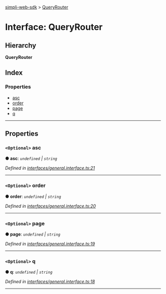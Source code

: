[simpli-web-sdk](../README.md) > [QueryRouter](../interfaces/queryrouter.md)

# Interface: QueryRouter

## Hierarchy

**QueryRouter**

## Index

### Properties

* [asc](queryrouter.md#asc)
* [order](queryrouter.md#order)
* [page](queryrouter.md#page)
* [q](queryrouter.md#q)

---

## Properties

<a id="asc"></a>

### `<Optional>` asc

**● asc**: *`undefined` \| `string`*

*Defined in [interfaces/general.interface.ts:21](https://github.com/simplitech/simpli-web-sdk/blob/77f6425/src/interfaces/general.interface.ts#L21)*

___
<a id="order"></a>

### `<Optional>` order

**● order**: *`undefined` \| `string`*

*Defined in [interfaces/general.interface.ts:20](https://github.com/simplitech/simpli-web-sdk/blob/77f6425/src/interfaces/general.interface.ts#L20)*

___
<a id="page"></a>

### `<Optional>` page

**● page**: *`undefined` \| `string`*

*Defined in [interfaces/general.interface.ts:19](https://github.com/simplitech/simpli-web-sdk/blob/77f6425/src/interfaces/general.interface.ts#L19)*

___
<a id="q"></a>

### `<Optional>` q

**● q**: *`undefined` \| `string`*

*Defined in [interfaces/general.interface.ts:18](https://github.com/simplitech/simpli-web-sdk/blob/77f6425/src/interfaces/general.interface.ts#L18)*

___

